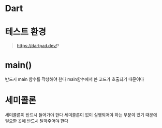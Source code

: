 # Dart

# 테스트 환경

> https://dartpad.dev/?

# main()

반드시 main 함수를 작성해야 한다
main함수에서 쓴 코드가 호출되기 때문이다

# 세미콜론

세미콜론이 반드시 들어가야 한다 세미콜론이 없이 실행되어야 하는 부분이
있기 때문에 필요한 곳에 반드시 달아주어야 한다
